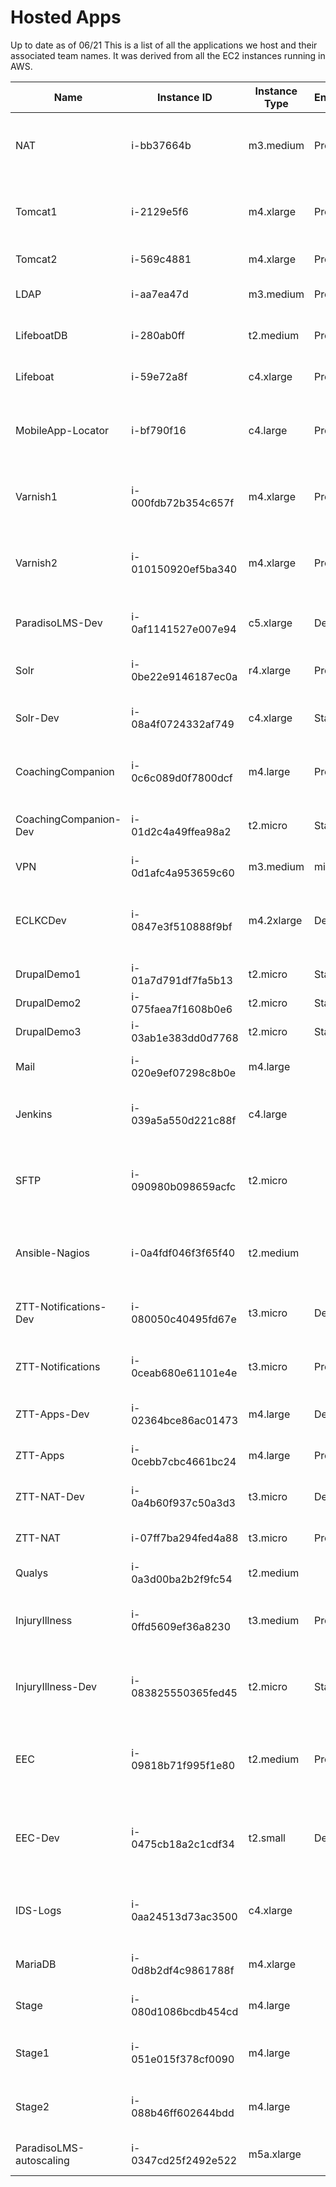 # Hosted Apps

Up to date as of 06/21
This is a list of all the applications we host and their associated team names. It was derived from all the EC2 instances running in AWS.

| Name                    | Instance ID         | Instance Type | Environment | Team               | Notes                                                     |
|-------------------------|---------------------|---------------|-------------|--------------------|-----------------------------------------------------------|
| NAT                     | i-bb37664b          | m3.medium     | Prod        |                    | Network address translation for private subnets           |
| Tomcat1                 | i-2129e5f6          | m4.xlarge     | Prod        |                    | Tomcat applications, CAS, and user management             |
| Tomcat2                 | i-569c4881          | m4.xlarge     | Prod        |                    | Tomcat applications                                       |
| LDAP                    | i-aa7ea47d          | m3.medium     | Prod        |                    | LDAP production server                                    |
| LifeboatDB              | i-280ab0ff          | t2.medium     | Prod        |                    | MariaDB server for Lifeboat                               |
| Lifeboat                | i-59e72a8f          | c4.xlarge     | Prod        |                    | Read-only failover server                                 |
| MobileApp-Locator       | i-bf790f16          | c4.large      | Prod        | Zero to Three      | Locator Server for Mobile App (older versions)            |
| Varnish1                | i-000fdb72b354c657f | m4.xlarge     | Prod        | HSICC              | Drupal production server - Varnish, nginx, PHP            |
| Varnish2                | i-010150920ef5ba340 | m4.xlarge     | Prod        | HSICC              | Drupal production server - Varnish, nginx, PHP            |
| ParadisoLMS-Dev         | i-0af1141527e007e94 | c5.xlarge     | Dev         | iPD                | LMS development and staging server                        |
| Solr                    | i-0be22e9146187ec0a | r4.xlarge     | Prod        | HSICC              | Solr production server                                    |
| Solr-Dev                | i-08a4f0724332af749 | c4.xlarge     | Staging     | HSICC              | Solr development and staging server                       |
| CoachingCompanion       | i-0c6c089d0f7800dcf | m4.large      | Prod        | Coaching Companion | Coaching companion production server                      |
| CoachingCompanion-Dev   | i-01d2c4a49ffea98a2 | t2.micro      | Staging     | Coaching Companion | Coaching companion staging server                         |
| VPN                     | i-0d1afc4a953659c60 | m3.medium     | misc        |                    | OpenVPN                                                   |
| ECLKCDev                | i-0847e3f510888f9bf | m4.2xlarge    | Dev         | Hosting            | ECLKC Drupal development integration and staging server   |
| DrupalDemo1             | i-01a7d791df7fa5b13 | t2.micro      | Staging     |                    | Demo server                                               |
| DrupalDemo2             | i-075faea7f1608b0e6 | t2.micro      | Staging     |                    | Demo server                                               |
| DrupalDemo3             | i-03ab1e383dd0d7768 | t2.micro      | Staging     |                    | Demo server                                               |
| Mail                    | i-020e9ef07298c8b0e | m4.large      |             |                    | Mail production server                                    |
| Jenkins                 | i-039a5a550d221c88f | c4.large      |             | HSICC              | Jenkins server for automated tasks                        |
| SFTP                    | i-090980b098659acfc | t2.micro      |             |                    | SFTP server for developer access to Drupal-related files  |
| Ansible-Nagios          | i-0a4fdf046f3f65f40 | t2.medium     |             |                    | Ansible configuration management and Nagios monitoring    |
| ZTT-Notifications-Dev   | i-080050c40495fd67e | t3.micro      | Dev         | Zero to Three      | Zero to three notifications staging server                |
| ZTT-Notifications       | i-0ceab680e61101e4e | t3.micro      | Prod        | Zero to Three      | Zero to three notifications production server             |
| ZTT-Apps-Dev            | i-02364bce86ac01473 | m4.large      | Dev         | Zero to Three      | Zero to three staging mobile apps                         |
| ZTT-Apps                | i-0cebb7cbc4661bc24 | m4.large      | Prod        | Zero to Three      | Zero to three production mobile apps                      |
| ZTT-NAT-Dev             | i-0a4b60f937c50a3d3 | t3.micro      | Dev         | Zero to Three      | Zero to three staging NAT server                          |
| ZTT-NAT                 | i-07ff7ba294fed4a88 | t3.micro      | Prod        | Zero to Three      | Zero to three production NAT server                       |
| Qualys                  | i-0a3d00ba2b2f9fc54 | t2.medium     |             | HSICC              |                                                           |
| InjuryIllness           | i-0ffd5609ef36a8230 | t3.medium     | Prod        | NCHBHS             | Injury and Illness production server (Treat as on hiatus) |
| InjuryIllness-Dev       | i-083825550365fed45 | t2.micro      | Staging     | NCHBHS             | Injury and Illness staging server (Treat as on hiatus)    |
| EEC                     | i-09818b71f995f1e80 | t2.medium     | Prod        | Zero to Three      | Early educator central production server (Low usage)      |
| EEC-Dev                 | i-0475cb18a2c1cdf34 | t2.small      | Dev         | Zero to Three      | Early educator central staging server (Low usage)         |
| IDS-Logs                | i-0aa24513d73ac3500 | c4.xlarge     |             |                    | Intrusion detection and log server (deprecated)           |
| MariaDB                 | i-0d8b2df4c9861788f | m4.xlarge     |             |                    | Production MariaDB server                                 |
| Stage                   | i-080d1086bcdb454cd | m4.large      |             |                    | Staging CAS and Tomcat Apps                               |
| Stage1                  | i-051e015f378cf0090 | m4.large      |             |                    | Staging frontend server (Drupal)                          |
| Stage2                  | i-088b46ff602644bdd | m4.large      |             |                    | Staging frontend server (Drupal)                          |
| ParadisoLMS-autoscaling | i-0347cd25f2492e522 | m5a.xlarge    |             | iPD                | Production IPD LMS server                                 |
